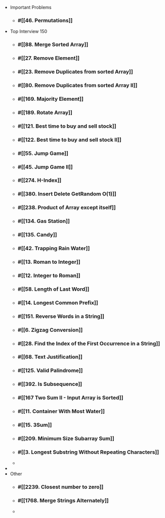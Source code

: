 - Important Problems
	- ### #[[46. Permutations]]
- Top Interview 150
	- ### #[[88. Merge Sorted Array]]
	- ### #[[27. Remove Element]]
	- ### #[[23. Remove Duplicates from sorted Array]]
	- ### #[[80. Remove Duplicates from sorted Array II]]
	- ### #[[169. Majority Element]]
	- ### #[[189. Rotate Array]]
	- ### #[[121. Best time to buy and sell stock]]
	- ### #[[122. Best time to buy and sell stock II]]
	- ### #[[55. Jump Game]]
	- ### #[[45. Jump Game II]]
	- ### #[[274. H-Index]]
	- ### #[[380. Insert Delete GetRandom O(1)]]
	- ### #[[238. Product of Array except itself]]
	- ### #[[134. Gas Station]]
	- ### #[[135. Candy]]
	- ### #[[42. Trapping Rain Water]]
	- ### #[[13. Roman to Integer]]
	- ### #[[12. Integer to Roman]]
	- ### #[[58. Length of Last Word]]
	- ### #[[14. Longest Common Prefix]]
	- ### #[[151. Reverse Words in a String]]
	- ### #[[6. Zigzag Conversion]]
	- ### #[[28. Find the Index of the First Occurrence in a String]]
	- ### #[[68. Text Justification]]
	- ### #[[125. Valid Palindrome]]
	- ### #[[392. Is Subsequence]]
	- ### #[[167 Two Sum II - Input Array is Sorted]]
	- ### #[[11. Container With Most Water]]
	- ### #[[15. 3Sum]]
	- ### #[[209. Minimum Size Subarray Sum]]
	- ### #[[3. Longest Substring Without Repeating Characters]]
	-
-
- Other
	- ### #[[2239. Closest number to zero]]
	- ### #[[1768. Merge Strings Alternately]]
	-